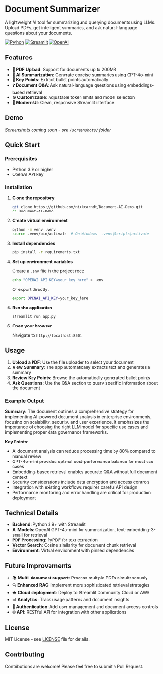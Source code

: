 # Document Summarizer

A lightweight AI tool for summarizing and querying documents using LLMs. Upload PDFs, get intelligent summaries, and ask natural-language questions about your documents.

[![Python](https://img.shields.io/badge/Python-3.9+-blue.svg)](https://python.org)
[![Streamlit](https://img.shields.io/badge/Streamlit-1.38+-red.svg)](https://streamlit.io)
[![OpenAI](https://img.shields.io/badge/OpenAI-API-green.svg)](https://openai.com)

## Features

- 📄 **PDF Upload**: Support for documents up to 200MB
- 🤖 **AI Summarization**: Generate concise summaries using GPT-4o-mini
- 📝 **Key Points**: Extract bullet points automatically
- ❓ **Document Q&A**: Ask natural-language questions using embeddings-based retrieval
- ⚙️ **Customizable**: Adjustable token limits and model selection
- 🎨 **Modern UI**: Clean, responsive Streamlit interface

## Demo

*Screenshots coming soon - see `/screenshots/` folder*

## Quick Start

### Prerequisites

- Python 3.9 or higher
- OpenAI API key

### Installation

1. **Clone the repository**
   ```bash
   git clone https://github.com/nickcarndt/Document-AI-Demo.git
   cd Document-AI-Demo
   ```

2. **Create virtual environment**
   ```bash
   python -m venv .venv
   source .venv/bin/activate  # On Windows: .venv\Scripts\activate
   ```

3. **Install dependencies**
   ```bash
   pip install -r requirements.txt
   ```

4. **Set up environment variables**
   
   Create a `.env` file in the project root:
   ```bash
   echo "OPENAI_API_KEY=your_key_here" > .env
   ```
   
   Or export directly:
   ```bash
   export OPENAI_API_KEY=your_key_here
   ```

5. **Run the application**
   ```bash
   streamlit run app.py
   ```

6. **Open your browser**
   
   Navigate to `http://localhost:8501`

## Usage

1. **Upload a PDF**: Use the file uploader to select your document
2. **View Summary**: The app automatically extracts text and generates a summary
3. **Review Key Points**: Browse the automatically generated bullet points
4. **Ask Questions**: Use the Q&A section to query specific information about the document

### Example Output

**Summary:**
The document outlines a comprehensive strategy for implementing AI-powered document analysis in enterprise environments, focusing on scalability, security, and user experience. It emphasizes the importance of choosing the right LLM model for specific use cases and implementing proper data governance frameworks.

**Key Points:**
- AI document analysis can reduce processing time by 80% compared to manual review
- GPT-4o-mini provides optimal cost-performance balance for most use cases
- Embedding-based retrieval enables accurate Q&A without full document context
- Security considerations include data encryption and access controls
- Integration with existing workflows requires careful API design
- Performance monitoring and error handling are critical for production deployment

## Technical Details

- **Backend**: Python 3.9+ with Streamlit
- **AI Models**: OpenAI GPT-4o-mini for summarization, text-embedding-3-small for retrieval
- **PDF Processing**: PyPDF for text extraction
- **Vector Search**: Cosine similarity for document chunk retrieval
- **Environment**: Virtual environment with pinned dependencies

## Future Improvements

- 📚 **Multi-document support**: Process multiple PDFs simultaneously
- 🔍 **Enhanced RAG**: Implement more sophisticated retrieval strategies
- ☁️ **Cloud deployment**: Deploy to Streamlit Community Cloud or AWS
- 📊 **Analytics**: Track usage patterns and document insights
- 🔐 **Authentication**: Add user management and document access controls
- 🌐 **API**: RESTful API for integration with other applications

## License

MIT License - see [LICENSE](LICENSE) file for details.

## Contributing

Contributions are welcome! Please feel free to submit a Pull Request.
